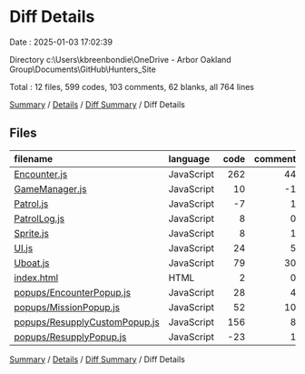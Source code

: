 # Diff Details

Date : 2025-01-03 17:02:39

Directory c:\\Users\\kbreenbondie\\OneDrive - Arbor Oakland Group\\Documents\\GitHub\\Hunters_Site

Total : 12 files,  599 codes, 103 comments, 62 blanks, all 764 lines

[Summary](results.md) / [Details](details.md) / [Diff Summary](diff.md) / Diff Details

## Files
| filename | language | code | comment | blank | total |
| :--- | :--- | ---: | ---: | ---: | ---: |
| [Encounter.js](/Encounter.js) | JavaScript | 262 | 44 | 13 | 319 |
| [GameManager.js](/GameManager.js) | JavaScript | 10 | -1 | 2 | 11 |
| [Patrol.js](/Patrol.js) | JavaScript | -7 | 1 | -2 | -8 |
| [PatrolLog.js](/PatrolLog.js) | JavaScript | 8 | 0 | 1 | 9 |
| [Sprite.js](/Sprite.js) | JavaScript | 8 | 1 | 1 | 10 |
| [UI.js](/UI.js) | JavaScript | 24 | 5 | 3 | 32 |
| [Uboat.js](/Uboat.js) | JavaScript | 79 | 30 | 7 | 116 |
| [index.html](/index.html) | HTML | 2 | 0 | 0 | 2 |
| [popups/EncounterPopup.js](/popups/EncounterPopup.js) | JavaScript | 28 | 4 | 7 | 39 |
| [popups/MissionPopup.js](/popups/MissionPopup.js) | JavaScript | 52 | 10 | 16 | 78 |
| [popups/ResupplyCustomPopup.js](/popups/ResupplyCustomPopup.js) | JavaScript | 156 | 8 | 14 | 178 |
| [popups/ResupplyPopup.js](/popups/ResupplyPopup.js) | JavaScript | -23 | 1 | 0 | -22 |

[Summary](results.md) / [Details](details.md) / [Diff Summary](diff.md) / Diff Details